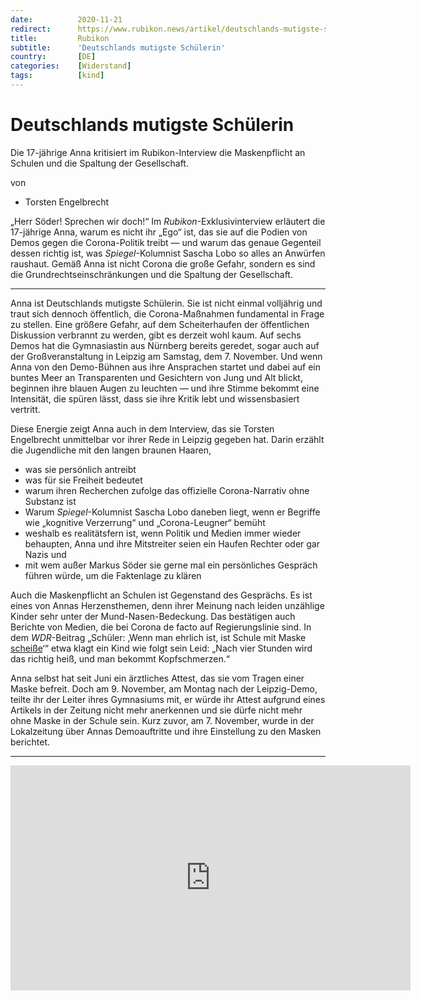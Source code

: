```yaml
---
date:          2020-11-21
redirect:      https://www.rubikon.news/artikel/deutschlands-mutigste-schulerin
title:         Rubikon
subtitle:      'Deutschlands mutigste Schülerin'
country:       [DE]
categories:    [Widerstand]
tags:          [kind]
---
```

# Deutschlands mutigste Schülerin

Die 17-jährige Anna kritisiert im Rubikon-Interview die Maskenpflicht an Schulen und die Spaltung der Gesellschaft.

von 
   * Torsten  Engelbrecht

„Herr Söder! Sprechen wir doch!“ Im *Rubikon*-Exklusivinterview erläutert die 17-jährige Anna, warum es nicht ihr „Ego“ ist, das sie auf die Podien von Demos gegen die Corona-Politik treibt — und warum das genaue Gegenteil dessen richtig ist, was *Spiegel*-Kolumnist Sascha Lobo so alles an Anwürfen raushaut. Gemäß Anna ist nicht Corona die große Gefahr, sondern es sind die Grundrechtseinschränkungen und die Spaltung der Gesellschaft.

---

Anna ist Deutschlands mutigste Schülerin. Sie ist nicht einmal volljährig und traut sich dennoch öffentlich, die Corona-Maßnahmen fundamental in Frage zu stellen. Eine größere Gefahr, auf dem Scheiterhaufen der öffentlichen Diskussion verbrannt zu werden, gibt es derzeit wohl kaum. Auf sechs Demos hat die Gymnasiastin aus Nürnberg bereits geredet, sogar auch auf der Großveranstaltung in Leipzig am Samstag, dem 7. November. Und wenn Anna von den Demo-Bühnen aus ihre Ansprachen startet und dabei auf ein buntes Meer an Transparenten und Gesichtern von Jung und Alt blickt, beginnen ihre blauen Augen zu leuchten — und ihre Stimme bekommt eine Intensität, die spüren lässt, dass sie ihre Kritik lebt und wissensbasiert vertritt.

Diese Energie zeigt Anna auch in dem Interview, das sie Torsten Engelbrecht unmittelbar vor ihrer Rede in Leipzig gegeben hat. Darin erzählt die Jugendliche mit den langen braunen Haaren, 

* was sie persönlich antreibt 
* was für sie Freiheit bedeutet 
* warum ihren Recherchen zufolge das offizielle Corona-Narrativ ohne Substanz ist
* Warum *Spiegel*-Kolumnist Sascha Lobo daneben liegt, wenn er Begriffe wie „kognitive Verzerrung“ und „Corona-Leugner“ bemüht
* weshalb es realitätsfern ist, wenn Politik und Medien immer wieder behaupten, Anna und ihre Mitstreiter seien ein Haufen Rechter oder gar Nazis und
* mit wem außer Markus Söder sie gerne mal ein persönliches Gespräch führen würde, um die Faktenlage zu klären

Auch die Maskenpflicht an Schulen ist Gegenstand des Gesprächs. Es ist eines von Annas Herzensthemen, denn ihrer Meinung nach leiden unzählige Kinder sehr unter der Mund-Nasen-Bedeckung. Das bestätigen auch Berichte von Medien, die bei Corona de facto auf Regierungslinie sind. In dem *WDR*-Beitrag „Schüler: ‚Wenn man ehrlich ist, ist Schule mit Maske [scheiße](https://www1.wdr.de/nachrichten/themen/coronavirus/schule-maske-bilanz-100.html)‘“ etwa klagt ein Kind wie folgt sein Leid: „Nach vier Stunden wird das richtig heiß, und man bekommt Kopfschmerzen.“

Anna selbst hat seit Juni ein ärztliches Attest, das sie vom Tragen einer Maske befreit. Doch am 9. November, am Montag nach der Leipzig-Demo, teilte ihr der Leiter ihres Gymnasiums mit, er würde ihr Attest aufgrund eines Artikels in der Zeitung nicht mehr anerkennen und sie dürfe nicht mehr ohne Maske in der Schule sein. Kurz zuvor, am 7. November, wurde in der Lokalzeitung über Annas Demoauftritte und ihre Einstellung zu den Masken berichtet.

---
<iframe frameborder="0" width="640" height="360" src="https://www.bitchute.com/embed/w830kUqbVk7S/" allowfullscreen allow="autoplay"></iframe>


